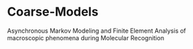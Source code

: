 # Coarse-Models
Asynchronous Markov Modeling and Finite Element Analysis of macroscopic phenomena during Molecular Recognition
